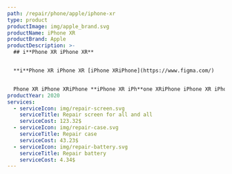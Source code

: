 ```yaml
---
path: /repair/phone/apple/iphone-xr
type: product
productImage: img/apple_brand.svg
productName: iPhone XR
productBrand: Apple
productDescription: >-
  ## i**Phone XR iPhone XR**


  **i**Phone XR iPhone XR [iPhone XRiPhone](https://www.figma.com/) 


  Phone XR iPhone XRiPhone **iPhone XR iPh**one XRiPhone iPhone XR iPhone XRiPhone i**`Phone XR iPhone XRiPh`**one iPhone XR iPhone XRiPhone iPhone XR iPhone XRiPh*one iPhone XR iPhon*e XRiPho*ne iPhone XR iPhone XRiPhone*
productYear: 2020
services:
  - serviceIcon: img/repair-screen.svg
    serviceTitle: Repair screen for all and all
    serviceCost: 123.32$
  - serviceIcon: img/repair-case.svg
    serviceTitle: Repair case
    serviceCost: 43.23$
  - serviceIcon: img/repair-battery.svg
    serviceTitle: Repair battery
    serviceCost: 4.34$
---
```

